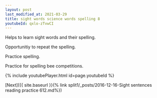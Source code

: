 ```yaml
---
layout: post
last_modified_at: 2021-03-29
title: sight words science words spelling 8
youtubeId: qxlo-zTvwCI
---
```

 
 
Helps to learn sight words and their spelling.

Opportunitiy to repeat the spelling. 

Practice spelling. 
 
Practice for spelling bee competitions. 
 
{% include youtubePlayer.html id=page.youtubeId %}
 
 

[Next]({{ site.baseurl }}{% link  split1/_posts/2016-12-16-Sight sentences reading practice 612.md%})
 
